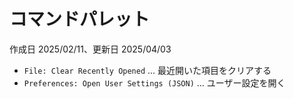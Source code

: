 # コマンドパレット

作成日 2025/02/11、更新日 2025/04/03

- `File: Clear Recently Opened` ... 最近開いた項目をクリアする
- `Preferences: Open User Settings (JSON)` ... ユーザー設定を開く
